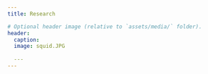 ```yaml
---
title: Research

# Optional header image (relative to `assets/media/` folder).
header:
  caption: 
  image: squid.JPG
  
  ---
---
```

